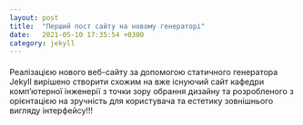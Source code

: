 ```yaml
---
layout: post
title:  "Перший пост сайту на новому генераторі"
date:   2021-05-10 17:35:54 +0300
category: jekyll
---
```


<h4></h4>
Реалізацією нового веб-сайту за допомогою статичного генератора Jekyll вирішено створити схожим на вже існуючий сайт кафедри комп’ютерної інженерії з точки зору обрання дизайну та розробленого з орієнтацією на зручність для користувача та естетику зовнішнього вигляду інтерфейсу!!!
